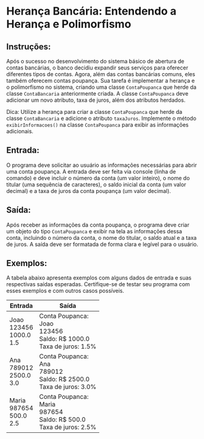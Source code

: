 # Herança Bancária: Entendendo a Herança e Polimorfismo
## Instruções:
Após o sucesso no desenvolvimento do sistema básico de abertura de contas bancárias, o banco decidiu expandir seus serviços para oferecer diferentes tipos de contas. Agora, além das contas bancárias comuns, eles também oferecem contas poupança. Sua tarefa é implementar a herança e o polimorfismo no sistema, criando uma classe `ContaPoupanca` que herde da classe `ContaBancaria` anteriormente criada. A classe `ContaPoupanca` deve adicionar um novo atributo, taxa de juros, além dos atributos herdados.

Dica: Utilize a herança para criar a classe `ContaPoupanca` que herde da classe `ContaBancaria` e adicione o atributo `taxaJuros`. Implemente o método `exibirInformacoes()` na classe `ContaPoupanca` para exibir as informações adicionais.

## Entrada:
O programa deve solicitar ao usuário as informações necessárias para abrir uma conta poupança. A entrada deve ser feita via console (linha de comando) e deve incluir o número da conta (um valor inteiro), o nome do titular (uma sequência de caracteres), o saldo inicial da conta (um valor decimal) e a taxa de juros da conta poupança (um valor decimal).

## Saída:
Após receber as informações da conta poupança, o programa deve criar um objeto do tipo `ContaPoupanca` e exibir na tela as informações dessa conta, incluindo o número da conta, o nome do titular, o saldo atual e a taxa de juros. A saída deve ser formatada de forma clara e legível para o usuário.

## Exemplos:
A tabela abaixo apresenta exemplos com alguns dados de entrada e suas respectivas saídas esperadas. Certifique-se de testar seu programa com esses exemplos e com outros casos possíveis.

| Entrada | Saída |
|---------|-------|
| Joao <br> 123456 <br> 1000.0 <br> 1.5 | Conta Poupanca: <br> Joao <br> 123456 <br> Saldo: R$ 1000.0 <br> Taxa de juros: 1.5% |
| Ana <br> 789012 <br> 2500.0 <br> 3.0 | Conta Poupanca: <br> Ana <br> 789012 <br> Saldo: R$ 2500.0 <br> Taxa de juros: 3.0% |
| Maria <br> 987654 <br> 500.0 <br> 2.5 | Conta Poupanca: <br> Maria <br> 987654 <br> Saldo: R$ 500.0 <br> Taxa de juros: 2.5% |

